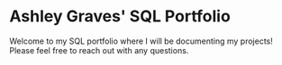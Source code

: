 # Ashley Graves' SQL Portfolio
Welcome to my SQL portfolio where I will be documenting my projects! Please feel free to reach out with any questions. 
